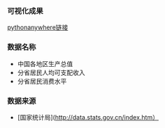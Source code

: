 ### 可视化成果
[pythonanywhere链接](http://chosen0524.pythonanywhere.com/)

### 数据名称
* 中国各地区生产总值
* 分省居民人均可支配收入
* 分省居民消费水平

### 数据来源
* [国家统计局](http://data.stats.gov.cn/index.htm）
